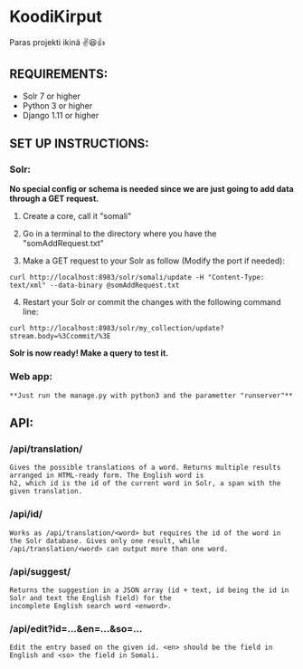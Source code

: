 # KoodiKirput
Paras projekti ikinä :v::laughing::thumbsup:

## REQUIREMENTS:

* Solr 7 or higher
* Python 3 or higher
* Django 1.11 or higher

## SET UP INSTRUCTIONS:

### Solr:

**No special config or schema is needed since we are just going to add data through a GET request.**
    
1. Create a core, call it "somali"
    
2. Go in a terminal to the directory where you have the "somAddRequest.txt"
    
3. Make a GET request to your Solr as follow (Modify the port if needed):
```
curl http://localhost:8983/solr/somali/update -H "Content-Type: text/xml" --data-binary @somAddRequest.txt
```  
4. Restart your Solr or commit the changes with the following command line:
```
curl http://localhost:8983/solr/my_collection/update?stream.body=%3Ccommit/%3E
```
**Solr is now ready! Make a query to test it.**
    

### Web app:
    
    **Just run the manage.py with python3 and the parametter "runserver"**

## API:

### /api/translation/<word>
    Gives the possible translations of a word. Returns multiple results arranged in HTML-ready form. The English word is
    h2, which id is the id of the current word in Solr, a span with the given translation.

### /api/id/<id>
    Works as /api/translation/<word> but requires the id of the word in the Solr database. Gives only one result, while
    /api/translation/<word> can output more than one word.

### /api/suggest/<enword>
    Returns the suggestion in a JSON array (id + text, id being the id in Solr and text the English field) for the
    incomplete English search word <enword>.

### /api/edit?id=...&en=...&so=...
    Edit the entry based on the given id. <en> should be the field in English and <so> the field in Somali.
